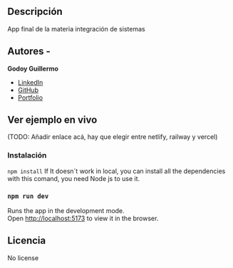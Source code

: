 ## Descripción 

App final de la materia integración de sistemas

## Autores -
**Godoy Guillermo**

* [LinkedIn](https://www.linkedin.com/in/guillermogodoypro/)
* [GitHub](https://github.com/GuillermoGodoyPro)
* [Portfolio](https://guillermo-godoy-pro.netlify.app/)

## Ver ejemplo en vivo
(TODO: Añadir enlace acá, hay que elegir entre netlify, railway y vercel)

### Instalación
`npm install`
If It doesn´t work in local, you can install all the dependencies with this comand, you need Node js to use it.

### `npm run dev`
Runs the app in the development mode.\
Open [http://localhost:5173](http://localhost:5173) to view it in the browser.

## Licencia
No license

